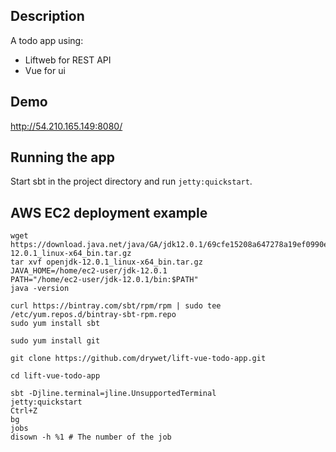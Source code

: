 ## Description
A todo app using:
- Liftweb for REST API
- Vue for ui

## Demo
http://54.210.165.149:8080/

## Running the app
Start sbt in the project directory and run `jetty:quickstart`.

## AWS EC2 deployment example
```
wget https://download.java.net/java/GA/jdk12.0.1/69cfe15208a647278a19ef0990eea691/12/GPL/openjdk-12.0.1_linux-x64_bin.tar.gz
tar xvf openjdk-12.0.1_linux-x64_bin.tar.gz
JAVA_HOME=/home/ec2-user/jdk-12.0.1
PATH="/home/ec2-user/jdk-12.0.1/bin:$PATH"
java -version

curl https://bintray.com/sbt/rpm/rpm | sudo tee /etc/yum.repos.d/bintray-sbt-rpm.repo
sudo yum install sbt

sudo yum install git

git clone https://github.com/drywet/lift-vue-todo-app.git

cd lift-vue-todo-app

sbt -Djline.terminal=jline.UnsupportedTerminal
jetty:quickstart
Ctrl+Z
bg
jobs
disown -h %1 # The number of the job
```